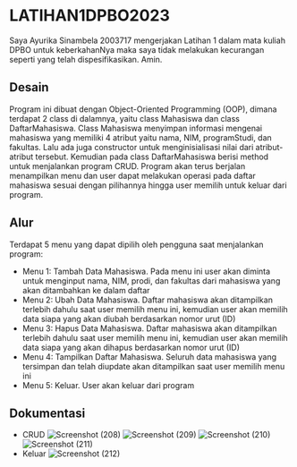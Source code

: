 # LATIHAN1DPBO2023
Saya Ayurika Sinambela 2003717 mengerjakan Latihan 1 dalam mata kuliah DPBO untuk keberkahanNya maka saya tidak melakukan kecurangan seperti yang telah dispesifikasikan. Amin.

## Desain
Program ini dibuat dengan Object-Oriented Programming (OOP), dimana terdapat 2 class di dalamnya, yaitu class Mahasiswa dan class DaftarMahasiswa. Class Mahasiswa menyimpan informasi mengenai mahasiswa yang memiliki 4 atribut yaitu nama, NIM, programStudi, dan fakultas. Lalu ada juga constructor untuk menginisialisasi nilai dari atribut-atribut tersebut. Kemudian pada class DaftarMahasiswa berisi method untuk menjalankan program CRUD. Program akan terus berjalan menampilkan menu dan user dapat melakukan operasi pada daftar mahasiswa sesuai dengan pilihannya hingga user memilih untuk keluar dari program.

## Alur
Terdapat 5 menu yang dapat dipilih oleh pengguna saat menjalankan program:
- Menu 1: Tambah Data Mahasiswa. Pada menu ini user akan diminta untuk menginput nama, NIM, prodi, dan fakultas dari mahasiswa yang akan ditambahkan ke dalam daftar
- Menu 2: Ubah Data Mahasiswa. Daftar mahasiswa akan ditampilkan terlebih dahulu saat user memilih menu ini, kemudian user akan memilih data siapa yang akan diubah berdasarkan nomor urut (ID)
- Menu 3: Hapus Data Mahasiswa. Daftar mahasiswa akan ditampilkan terlebih dahulu saat user memilih menu ini, kemudian user akan memilih data siapa yang akan dihapus berdasarkan nomor urut (ID)
- Menu 4: Tampilkan Daftar Mahasiswa. Seluruh data mahasiswa yang tersimpan dan telah diupdate akan ditampilkan saat user memilih menu ini
- Menu 5: Keluar. User akan keluar dari program

## Dokumentasi
- CRUD
![Screenshot (208)](https://user-images.githubusercontent.com/71563980/219087447-62fe52d0-eccc-47eb-8cca-f6b131f07352.png)
![Screenshot (209)](https://user-images.githubusercontent.com/71563980/219087486-6e1beb5b-a650-47cd-ba21-e67ce9e3ff92.png)
![Screenshot (210)](https://user-images.githubusercontent.com/71563980/219087518-fddf39a6-1ba8-4773-82cf-26db82c1e527.png)
![Screenshot (211)](https://user-images.githubusercontent.com/71563980/219087540-5452ee15-0644-434d-8452-fd8025e4a5c9.png)
- Keluar
![Screenshot (212)](https://user-images.githubusercontent.com/71563980/219087589-87522115-a68d-4ef4-b184-f42bdc0513ee.png)
